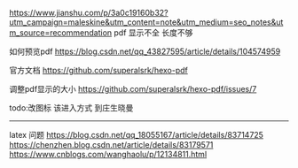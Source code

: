 https://www.jianshu.com/p/3a0c19160b32?utm_campaign=maleskine&utm_content=note&utm_medium=seo_notes&utm_source=recommendation
pdf 显示不全 长度不够


如何预览pdf
https://blog.csdn.net/qq_43827595/article/details/104574959

官方文档
https://github.com/superalsrk/hexo-pdf

调整pdf显示的大小
https://github.com/superalsrk/hexo-pdf/issues/7


todo:改图标 该进入方式 到庄生晓曼

-----
latex 问题
https://blog.csdn.net/qq_18055167/article/details/83714725
https://chenzhen.blog.csdn.net/article/details/83179571
https://www.cnblogs.com/wanghaolu/p/12134811.html